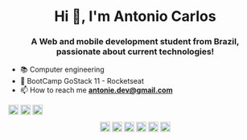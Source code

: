 <h1 align="center">Hi 👋, I'm Antonio Carlos</h1>
<h3 align="center">A Web and mobile development student from Brazil, passionate about current technologies!</h3>


- :books: Computer engineering
- 🚀 BootCamp GoStack 11 - Rocketseat
- 📫 How to reach me **antonie.dev@gmail.com**




<a href="https://stackoverflow.com/13063236/antonio-carlos" target="blank"><img align="center" src="https://cdn.jsdelivr.net/npm/simple-icons@3.0.1/icons/stackoverflow.svg" alt="13063236/antonio-carlos" height="20" width="20" /></a>
<a href="https://kaggle.com/https://stackoverflow.com/users/13063236/antonio-carlos" target="blank"><img align="center" src="https://cdn.jsdelivr.net/npm/simple-icons@3.0.1/icons/kaggle.svg" alt="https://stackoverflow.com/users/13063236/antonio-carlos" height="20" width="20" /></a>
<a href="https://instagram.com/antoniec_" target="blank"><img align="center" src="https://cdn.jsdelivr.net/npm/simple-icons@3.0.1/icons/instagram.svg" alt="antoniec_" height="20" width="20" /></a>

<p align="center">
<a href="https://twitter.com/@jaspion66" target="blank"><img align="center" src="https://cdn.jsdelivr.net/npm/simple-icons@3.0.1/icons/twitter.svg" alt="@jaspion66" height="20" width="20" /></a>
<a href="https://linkedin.com/in/antonio-carlos-44b106129" target="blank"><img align="center" src="https://cdn.jsdelivr.net/npm/simple-icons@3.0.1/icons/linkedin.svg" alt="antonio-carlos-44b106129" height="20" width="20" /></a>
<a href="https://stackoverflow.com/maykbrito" target="blank"><img align="center" src="https://cdn.jsdelivr.net/npm/simple-icons@3.0.1/icons/stackoverflow.svg" alt="maykbrito" height="20" width="20" /></a>
<a href="https://codesandbox.com/maykbrito" target="blank"><img align="center" src="https://cdn.jsdelivr.net/npm/simple-icons@3.0.1/icons/codesandbox.svg" alt="maykbrito" height="20" width="20" /></a>
<a href="https://fb.com/maykbrito" target="blank"><img align="center" src="https://cdn.jsdelivr.net/npm/simple-icons@3.0.1/icons/facebook.svg" alt="maykbrito" height="20" width="20" /></a>
<a href="https://instagram.com/maykbrito" target="blank"><img align="center" src="https://cdn.jsdelivr.net/npm/simple-icons@3.0.1/icons/instagram.svg" alt="maykbrito" height="20" width="20" /></a>
</p>



